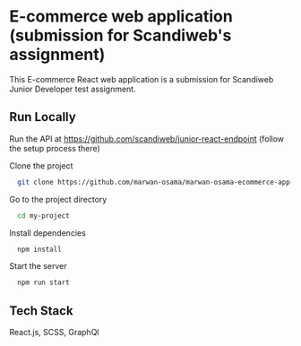 # E-commerce web application (submission for Scandiweb's assignment)

This E-commerce React web application is a submission for Scandiweb Junior Developer test assignment.

## Run Locally

Run the API at https://github.com/scandiweb/junior-react-endpoint (follow the setup process there)

Clone the project

```bash
  git clone https://github.com/marwan-osama/marwan-osama-ecommerce-app-submission
```

Go to the project directory

```bash
  cd my-project
```

Install dependencies

```bash
  npm install
```

Start the server

```bash
  npm run start
```

## Tech Stack

React.js, SCSS, GraphQl
